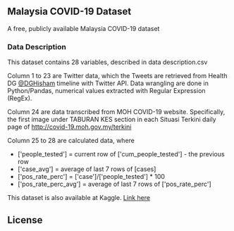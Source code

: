 ## Malaysia COVID-19 Dataset
A free, publicly available Malaysia COVID-19 dataset


### Data Description
This dataset contains 28 variables, described in data description.csv

Column 1 to 23 are Twitter data, which the Tweets are retrieved from Health DG [@DGHisham](https://twitter.com/DGHisham) timeline with Twitter API. Data wrangling are done in Python/Pandas, numerical values extracted with Regular Expression (RegEx).

Column 24 are data transcribed from MOH COVID-19 website. Specifically, the first image under TABURAN KES section in each Situasi Terkini daily page of http://covid-19.moh.gov.my/terkini

Column 25 to 28 are calculated data, where 
* ['people_tested'] = current row of ['cum_people_tested'] - the previous row
* ['case_avg'] = average of last 7 rows of [cases]
* ['pos_rate_perc'] = ['case']/['people_tested'] * 100
* ['pos_rate_perc_avg'] = average of last 7 rows of ['pos_rate_perc']

This dataset is also available at Kaggle. [Link here](https://www.kaggle.com/yeanzc/malaysia-covid19-dataset)

## License

